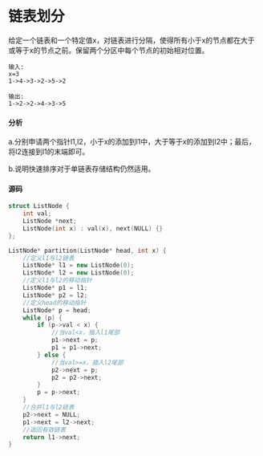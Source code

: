 # 链表划分


给定一个链表和一个特定值x，对链表进行分隔，使得所有小于x的节点都在大于或等于x的节点之前。保留两个分区中每个节点的初始相对位置。

```
输入:
x=3
1->4->3->2->5->2
```

```
输出:
1->2->2->4->3->5
```

#### 分析

a.分别申请两个指针l1,l2，小于x的添加到l1中，大于等于x的添加到l2中；最后，将l2连接到l1的末端即可。

b.说明快速排序对于单链表存储结构仍然适用。

#### 源码

```cpp
struct ListNode {
	int val;
	ListNode *next;
	ListNode(int x) : val(x), next(NULL) {}
};

ListNode* partition(ListNode* head, int x) {
	//定义l1与l2链表
	ListNode* l1 = new ListNode(0);
	ListNode* l2 = new ListNode(0);
	//定义l1与l2的移动指针
	ListNode* p1 = l1;
	ListNode* p2 = l2;
	//定义head的移动指针
	ListNode* p = head;
	while (p) {
		if (p->val < x) {
			//当val<x，插入l1尾部
			p1->next = p;
			p1 = p1->next;
		} else {
			//当val>=x，插入l2尾部
			p2->next = p;
			p2 = p2->next;
		}
		p = p->next;
	}
	//合并l1与l2链表
	p2->next = NULL;
	p1->next = l2->next;
	//返回有效链表
	return l1->next;
}
```
